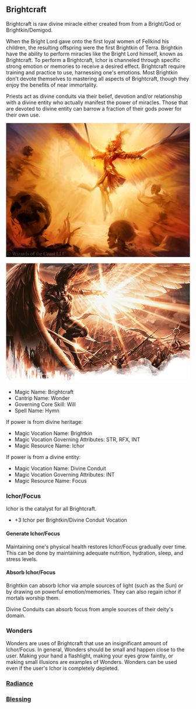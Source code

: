 ## Brightcraft

Brightcraft is raw divine miracle either created from from a Bright/God or Brightkin/Demigod.

When the Bright Lord gave onto the first loyal women of Fellkind his children, the resulting offspring were the first Brightkin of Terra. Brightkin have the ability to perform miracles like the Bright Lord himself, known as Brightcraft. To perform a Brightcraft, Ichor is channeled through specific strong emotion or memories to receive a desired effect. Brightcraft require training and practice to use, harnessing one's emotions. Most Brightkin don't devote themselves to mastering all aspects of Brightcraft, though they enjoy the benefits of near immortality.

Priests act as divine conduits via their belief, devotion and/or relationship with a divine entity who actually manifest the power of miracles.  Those that are devoted to divine entity can barrow a fraction of their gods power for their own use.


![Copyright](Miracles.png)

![Copyright](Miracles2.png)



- Magic Name: Brightcraft
- Cantrip Name: Wonder
- Governing Core Skill: Will
- Spell Name: Hymn

If power is from divine heritage:
- Magic Vocation Name: Brightkin
- Magic Vocation Governing Attributes: STR, RFX, INT
- Magic Resource Name: Ichor

If power is from a divine entity:
- Magic Vocation Name: Divine Conduit
- Magic Vocation Governing Attributes: INT
- Magic Resource Name: Focus

### Ichor/Focus

Ichor is the catalyst for all Brightcraft.

- +3 Ichor per Brightkin/Divine Conduit Vocation

#### Generate Ichor/Focus

Maintaining one's physical health restores Ichor/Focus gradually over time. This can be done by maintaining adequate nutrition, hydration, sleep, and stress levels.

#### Absorb Ichor/Focus

Brightkin can absorb Ichor via ample sources of light (such as the Sun) or by drawing on powerful emotion/memories. They can also regain ichor if mortals worship them.

Divine Conduits can absorb focus from ample sources of their deity's domain.

### Wonders

Wonders are uses of Brightcraft that use an insignificant amount of Ichor/Focus. In general, Wonders should be small and happen close to the user. Making your hand a flashlight, making your eyes grow faintly, or making small illusions are examples of Wonders. Wonders can be used even if the user's Ichor is completely depleted.

### [Radiance](./Radiance/Radiance.md)

### [Blessing](./Blessing/Blessing.md)
